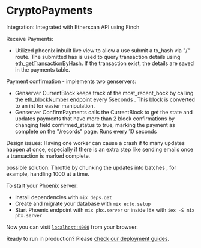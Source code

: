 # CryptoPayments

Integration:
  Integrated with Etherscan API using Finch
 
Receive Payments:
  * Utilized phoenix inbuilt live view to allow a use submit a tx_hash via "/" route. The submitted has is used to query transaction details using [eth_getTransactionByHash](https://docs.etherscan.io/api-endpoints/geth-parity-proxy#eth_gettransactionbyhash). If the transaction exist, the details are saved in the payments table.



Payment confirmation - implements two genservers:
   * Genserver CurrentBlock keeps track of the most_recent_bock by calling the [eth_blockNumber endpoint](https://docs.etherscan.io/api-endpoints/geth-parity-proxy#eth_blocknumber) every 5seconds . This block is converted to an int for easier manipulation.
   * Genserver ConfirmPayments calls the CurrentBlock to get the state and updates payments that have more than 2 block confirmations by changing field confirmed_status to true, marking the payment as complete on the  "/records" page. Runs every 10 seconds

Design issues:
 Having one worker can cause a crash if to many updates happen at once, especially if there is an extra step like sending emails once a transaction is marked complete.
 
 possible solution:
 Throttle by chunking the updates into batches , for example, handling 1000 at a time.



To start your Phoenix server:

  * Install dependencies with `mix deps.get`
  * Create and migrate your database with `mix ecto.setup`
  * Start Phoenix endpoint with `mix phx.server` or inside IEx with `iex -S mix phx.server`

Now you can visit [`localhost:4000`](http://localhost:4000) from your browser.

Ready to run in production? Please [check our deployment guides](https://hexdocs.pm/phoenix/deployment.html).

